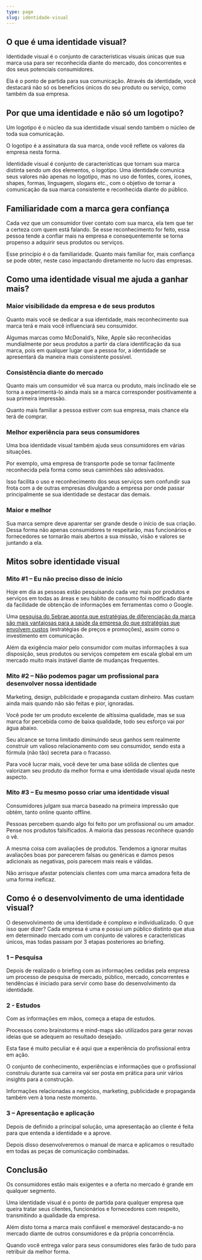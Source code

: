 ```yaml
---
type: page
slug: identidade-visual
---
```


## O que é uma identidade visual?

Identidade visual é o conjunto de características visuais únicas que sua marca usa para ser reconhecida diante do mercado, dos concorrentes e dos seus potenciais consumidores.

Ela é o ponto de partida para sua comunicação. Através da identidade, você destacará não só os benefícios únicos do seu produto ou serviço, como também da sua empresa.

## Por que uma identidade e não só um logotipo?

Um logotipo é o núcleo da sua identidade visual sendo também o núcleo de toda sua comunicação.

O logotipo é a assinatura da sua marca, onde você reflete os valores da empresa nesta forma.

Identidade visual é conjunto de características que tornam sua marca distinta sendo um dos elementos, o logotipo. Uma identidade comunica seus valores não apenas no logotipo, mas no uso de fontes, cores, ícones, shapes, formas, linguagem, slogans etc., com o objetivo de tornar a comunicação da sua marca consistente e reconhecida diante do público.

## Familiaridade com a marca gera confiança

Cada vez que um consumidor tiver contato com sua marca, ela tem que ter a certeza com quem está falando. Se esse reconhecimento for feito, essa pessoa tende a confiar mais na empresa e consequentemente se torna propenso a adquirir seus produtos ou serviços.

Esse princípio é o da familiaridade. Quanto mais familiar for, mais confiança se pode obter, neste caso impactando diretamente no lucro das empresas.

## Como uma identidade visual me ajuda a ganhar mais?

### Maior visibilidade da empresa e de seus produtos

Quanto mais você se dedicar a sua identidade, mais reconhecimento sua marca terá e mais você influenciará seu consumidor.

Algumas marcas como McDonald’s, Nike, Apple são reconhecidas mundialmente por seus produtos a partir da clara identificação da sua marca, pois em qualquer lugar que a pessoa for, a identidade se apresentará da maneira mais consistente possível.

### Consistência diante do mercado

Quanto mais um consumidor vê sua marca ou produto, mais inclinado ele se torna a experimentá-lo ainda mais se a marca corresponder positivamente a sua primeira impressão.

Quanto mais familiar a pessoa estiver com sua empresa, mais chance ela terá de comprar.

### Melhor experiência para seus consumidores

Uma boa identidade visual também ajuda seus consumidores em várias situações.

Por exemplo, uma empresa de transporte pode se tornar facilmente reconhecida pela forma como seus caminhões são adesivados.

Isso facilita o uso e reconhecimento dos seus serviços sem confundir sua frota com a de outras empresas divulgando a empresa por onde passar principalmente se sua identidade se destacar das demais.

### Maior e melhor

Sua marca sempre deve aparentar ser grande desde o início de sua criação. Dessa forma não apenas consumidores te respeitarão, mas funcionários e fornecedores se tornarão mais abertos a sua missão, visão e valores se juntando a ela.

## Mitos sobre identidade visual

### Mito #1 – Eu não preciso disso de início

Hoje em dia as pessoas estão pesquisando cada vez mais por produtos e serviços em todas as áreas e seu hábito de consumo foi modificado diante da facilidade de obtenção de informações em ferramentas como o Google.

Uma [pesquisa do Sebrae aponta que estratégias de diferenciação da marca são mais vantajosas para a saúde da empresa do que estratégias que envolvem custos](https://bibliotecas.sebrae.com.br/chronus/ARQUIVOS_CHRONUS/bds/bds.nsf/333000e30d218194165cd787496e57f9/$File/5712.pdf) (estratégias de preços e promoções), assim como o investimento em comunicação.

Além da exigência maior pelo consumidor com muitas informações à sua disposição, seus produtos ou serviços competem em escala global em um mercado muito mais instável diante de mudanças frequentes.

### Mito #2 – Não podemos pagar um profissional para desenvolver nossa identidade

Marketing, design, publicidade e propaganda custam dinheiro. Mas custam ainda mais quando não são feitas e pior, ignoradas.

Você pode ter um produto excelente de altíssima qualidade, mas se sua marca for percebida como de baixa qualidade, todo seu esforço vai por água abaixo.

Seu alcance se torna limitado diminuindo seus ganhos sem realmente construir um valioso relacionamento com seu consumidor, sendo esta a fórmula (não tão) secreta para o fracasso.

Para você lucrar mais, você deve ter uma base sólida de clientes que valorizam seu produto da melhor forma e uma identidade visual ajuda neste aspecto.

### Mito #3 – Eu mesmo posso criar uma identidade visual

Consumidores julgam sua marca baseado na primeira impressão que obtém, tanto online quanto offline.

Pessoas percebem quando algo foi feito por um profissional ou um amador. Pense nos produtos falsificados. A maioria das pessoas reconhece quando o vê.

A mesma coisa com avaliações de produtos. Tendemos a ignorar muitas avaliações boas por parecerem falsas ou genéricas e damos pesos adicionais as negativas, pois parecem mais reais e válidas.

Não arrisque afastar potenciais clientes com uma marca amadora feita de uma forma ineficaz.

## Como é o desenvolvimento de uma identidade visual?

O desenvolvimento de uma identidade é complexo e individualizado. O que isso quer dizer? Cada empresa é uma e possui um público distinto que atua em determinado mercado com um conjunto de valores e características únicos, mas todas passam por 3 etapas posteriores ao briefing.

### 1 – Pesquisa

Depois de realizado o briefing com as informações cedidas pela empresa um processo de pesquisa de mercado, público, mercado, concorrentes e tendências é iniciado para servir como base do desenvolvimento da identidade.

### 2 - Estudos

Com as informações em mãos, começa a etapa de estudos.

Processos como brainstorms e mind-maps são utilizados para gerar novas ideias que se adequem ao resultado desejado.

Esta fase é muito peculiar e é aqui que a experiência do profissional entra em ação.

O conjunto de conhecimento, experiências e informações que o profissional construiu durante sua carreira vai ser posta em prática para unir vários insights para a construção.

Informações relacionadas a negócios, marketing, publicidade e propaganda também vem à tona neste momento.

### 3 – Apresentação e aplicação

Depois de definido a principal solução, uma apresentação ao cliente é feita para que entenda a identidade e a aprove.

Depois disso desenvolveremos o manual de marca e aplicamos o resultado em todas as peças de comunicação combinadas.

## Conclusão

Os consumidores estão mais exigentes e a oferta no mercado é grande em qualquer segmento.

Uma identidade visual é o ponto de partida para qualquer empresa que queira tratar seus clientes, funcionários e fornecedores com respeito, transmitindo a qualidade da empresa.

Além disto torna a marca mais confiável e memorável destacando-a no mercado diante de outros consumidores e da própria concorrência.

Quando você entrega valor para seus consumidores eles farão de tudo para retribuir da melhor forma.
